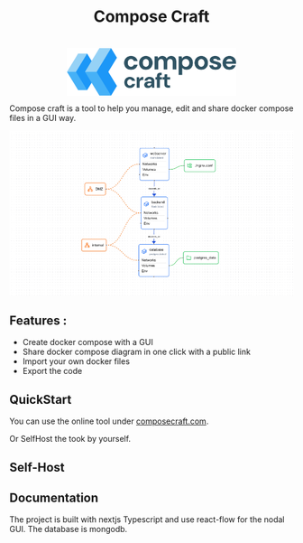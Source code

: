 <div style="display: flex; justify-content: center; flex-direction: column;gap:20px; align-items: center">
    <h1>Compose Craft</h1>
    <img src="./assets/logo_mark.jpg" width="300px">
</div>

Compose craft is a tool to help you manage, edit and share docker compose files in a GUI way.

<img src="./assets/demo-img.png">

## Features :

- Create docker compose with a GUI
- Share docker compose diagram in one click with a public link
- Import your own docker files
- Export the code

## QuickStart

You can use the online tool under [composecraft.com](https://composecraft.com).

Or SelfHost the took by yourself.

## Self-Host



## Documentation

The project is built with nextjs Typescript and use react-flow for the nodal GUI.
The database is mongodb.



